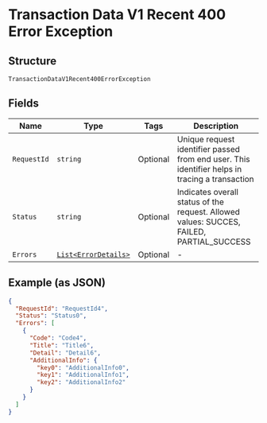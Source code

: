 
# Transaction Data V1 Recent 400 Error Exception

## Structure

`TransactionDataV1Recent400ErrorException`

## Fields

| Name | Type | Tags | Description |
|  --- | --- | --- | --- |
| `RequestId` | `string` | Optional | Unique request identifier passed from end user. This identifier helps in tracing a transaction |
| `Status` | `string` | Optional | Indicates overall status of the request. Allowed values: SUCCES, FAILED, PARTIAL_SUCCESS |
| `Errors` | [`List<ErrorDetails>`](../../doc/models/error-details.md) | Optional | - |

## Example (as JSON)

```json
{
  "RequestId": "RequestId4",
  "Status": "Status0",
  "Errors": [
    {
      "Code": "Code4",
      "Title": "Title6",
      "Detail": "Detail6",
      "AdditionalInfo": {
        "key0": "AdditionalInfo0",
        "key1": "AdditionalInfo1",
        "key2": "AdditionalInfo2"
      }
    }
  ]
}
```

